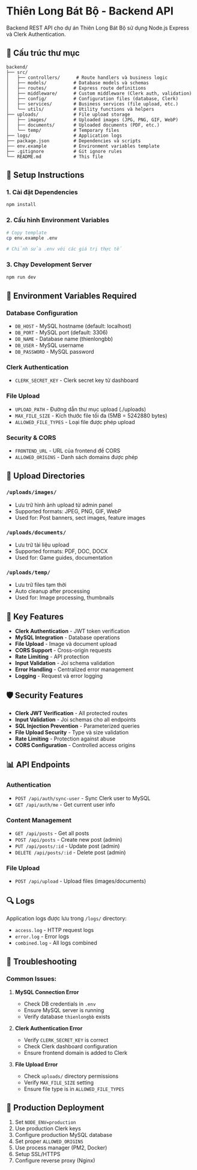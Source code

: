 # Thiên Long Bát Bộ - Backend API

Backend REST API cho dự án Thiên Long Bát Bộ sử dụng Node.js Express và Clerk Authentication.

## 📁 Cấu trúc thư mục

```
backend/
├── src/
│   ├── controllers/      # Route handlers và business logic
│   ├── models/          # Database models và schemas
│   ├── routes/          # Express route definitions
│   ├── middleware/      # Custom middleware (Clerk auth, validation)
│   ├── config/          # Configuration files (database, Clerk)
│   ├── services/        # Business services (file upload, etc.)
│   └── utils/           # Utility functions và helpers
├── uploads/             # File upload storage
│   ├── images/          # Uploaded images (JPG, PNG, GIF, WebP)
│   ├── documents/       # Uploaded documents (PDF, etc.)
│   └── temp/            # Temporary files
├── logs/                # Application logs
├── package.json         # Dependencies và scripts
├── env.example          # Environment variables template
├── .gitignore           # Git ignore rules
└── README.md            # This file
```

## 🚀 Setup Instructions

### 1. Cài đặt Dependencies
```bash
npm install
```

### 2. Cấu hình Environment Variables
```bash
# Copy template
cp env.example .env

# Chỉnh sửa .env với các giá trị thực tế
```

### 3. Chạy Development Server
```bash
npm run dev
```

## 📝 Environment Variables Required

### Database Configuration
- `DB_HOST` - MySQL hostname (default: localhost)
- `DB_PORT` - MySQL port (default: 3306)
- `DB_NAME` - Database name (thienlongbb)
- `DB_USER` - MySQL username
- `DB_PASSWORD` - MySQL password

### Clerk Authentication
- `CLERK_SECRET_KEY` - Clerk secret key từ dashboard

### File Upload
- `UPLOAD_PATH` - Đường dẫn thư mục upload (./uploads)
- `MAX_FILE_SIZE` - Kích thước file tối đa (5MB = 5242880 bytes)
- `ALLOWED_FILE_TYPES` - Loại file được phép upload

### Security & CORS
- `FRONTEND_URL` - URL của frontend để CORS
- `ALLOWED_ORIGINS` - Danh sách domains được phép

## 📂 Upload Directories

### `/uploads/images/`
- Lưu trữ hình ảnh upload từ admin panel
- Supported formats: JPEG, PNG, GIF, WebP
- Used for: Post banners, sect images, feature images

### `/uploads/documents/`
- Lưu trữ tài liệu upload
- Supported formats: PDF, DOC, DOCX
- Used for: Game guides, documentation

### `/uploads/temp/`
- Lưu trữ files tạm thời
- Auto cleanup after processing
- Used for: Image processing, thumbnails

## 🔧 Key Features

- **Clerk Authentication** - JWT token verification
- **MySQL Integration** - Database operations
- **File Upload** - Image và document upload
- **CORS Support** - Cross-origin requests
- **Rate Limiting** - API protection
- **Input Validation** - Joi schema validation
- **Error Handling** - Centralized error management
- **Logging** - Request và error logging

## 🛡️ Security Features

- **Clerk JWT Verification** - All protected routes
- **Input Validation** - Joi schemas cho all endpoints
- **SQL Injection Prevention** - Parameterized queries
- **File Upload Security** - Type và size validation
- **Rate Limiting** - Protection against abuse
- **CORS Configuration** - Controlled access origins

## 📊 API Endpoints

### Authentication
- `POST /api/auth/sync-user` - Sync Clerk user to MySQL
- `GET /api/auth/me` - Get current user info

### Content Management
- `GET /api/posts` - Get all posts
- `POST /api/posts` - Create new post (admin)
- `PUT /api/posts/:id` - Update post (admin)
- `DELETE /api/posts/:id` - Delete post (admin)

### File Upload
- `POST /api/upload` - Upload files (images/documents)

## 🔍 Logs

Application logs được lưu trong `/logs/` directory:
- `access.log` - HTTP request logs
- `error.log` - Error logs
- `combined.log` - All logs combined

## 🐛 Troubleshooting

### Common Issues:

1. **MySQL Connection Error**
   - Check DB credentials in `.env`
   - Ensure MySQL server is running
   - Verify database `thienlongbb` exists

2. **Clerk Authentication Error**
   - Verify `CLERK_SECRET_KEY` is correct
   - Check Clerk dashboard configuration
   - Ensure frontend domain is added to Clerk

3. **File Upload Error**
   - Check `uploads/` directory permissions
   - Verify `MAX_FILE_SIZE` setting
   - Ensure file type is in `ALLOWED_FILE_TYPES`

## 🚀 Production Deployment

1. Set `NODE_ENV=production`
2. Use production Clerk keys
3. Configure production MySQL database
4. Set proper `ALLOWED_ORIGINS`
5. Use process manager (PM2, Docker)
6. Setup SSL/HTTPS
7. Configure reverse proxy (Nginx) 